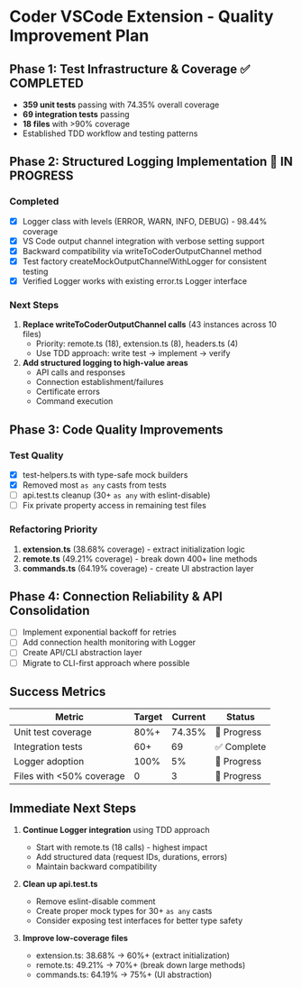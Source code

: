 # Coder VSCode Extension - Quality Improvement Plan

## Phase 1: Test Infrastructure & Coverage ✅ COMPLETED

- **359 unit tests** passing with 74.35% overall coverage
- **69 integration tests** passing
- **18 files** with >90% coverage  
- Established TDD workflow and testing patterns

## Phase 2: Structured Logging Implementation 🔄 IN PROGRESS

### Completed
- [x] Logger class with levels (ERROR, WARN, INFO, DEBUG) - 98.44% coverage
- [x] VS Code output channel integration with verbose setting support
- [x] Backward compatibility via writeToCoderOutputChannel method
- [x] Test factory createMockOutputChannelWithLogger for consistent testing
- [x] Verified Logger works with existing error.ts Logger interface

### Next Steps
1. **Replace writeToCoderOutputChannel calls** (43 instances across 10 files)
   - Priority: remote.ts (18), extension.ts (8), headers.ts (4)
   - Use TDD approach: write test → implement → verify
2. **Add structured logging to high-value areas**
   - API calls and responses
   - Connection establishment/failures  
   - Certificate errors
   - Command execution

## Phase 3: Code Quality Improvements

### Test Quality
- [x] test-helpers.ts with type-safe mock builders
- [x] Removed most `as any` casts from tests
- [ ] api.test.ts cleanup (30+ `as any` with eslint-disable)
- [ ] Fix private property access in remaining test files

### Refactoring Priority
1. **extension.ts** (38.68% coverage) - extract initialization logic
2. **remote.ts** (49.21% coverage) - break down 400+ line methods
3. **commands.ts** (64.19% coverage) - create UI abstraction layer

## Phase 4: Connection Reliability & API Consolidation

- [ ] Implement exponential backoff for retries
- [ ] Add connection health monitoring with Logger
- [ ] Create API/CLI abstraction layer
- [ ] Migrate to CLI-first approach where possible

## Success Metrics

| Metric                    | Target | Current | Status     |
| ------------------------- | ------ | ------- | ---------- |
| Unit test coverage        | 80%+   | 74.35%  | 🔄 Progress |
| Integration tests         | 60+    | 69      | ✅ Complete |
| Logger adoption           | 100%   | 5%      | 🔄 Progress |
| Files with <50% coverage  | 0      | 3       | 🔄 Progress |

## Immediate Next Steps

1. **Continue Logger integration** using TDD approach
   - Start with remote.ts (18 calls) - highest impact
   - Add structured data (request IDs, durations, errors)
   - Maintain backward compatibility

2. **Clean up api.test.ts**
   - Remove eslint-disable comment
   - Create proper mock types for 30+ `as any` casts
   - Consider exposing test interfaces for better type safety

3. **Improve low-coverage files**
   - extension.ts: 38.68% → 60%+ (extract initialization)
   - remote.ts: 49.21% → 70%+ (break down large methods)
   - commands.ts: 64.19% → 75%+ (UI abstraction)
